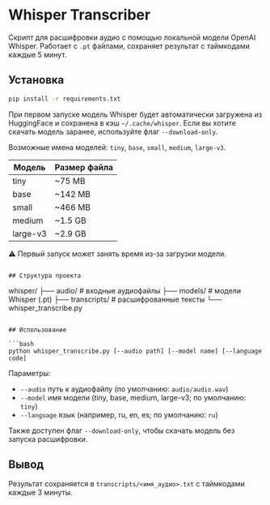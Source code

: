# Whisper Transcriber

Скрипт для расшифровки аудио с помощью локальной модели OpenAI Whisper. Работает с `.pt` файлами, сохраняет результат с таймкодами каждые 5 минут.

## Установка

```bash
pip install -r requirements.txt
```

При первом запуске модель Whisper будет автоматически загружена из HuggingFace и сохранена в кэш `~/.cache/whisper`. Если вы хотите скачать модель заранее, используйте флаг `--download-only`.

Возможные имена моделей: `tiny`, `base`, `small`, `medium`, `large-v3`.

| Модель     | Размер файла |
|------------|--------------|
| tiny       | ~75 MB       |
| base       | ~142 MB      |
| small      | ~466 MB      |
| medium     | ~1.5 GB      |
| large-v3   | ~2.9 GB      |

⚠️ Первый запуск может занять время из-за загрузки модели.
```

## Структура проекта

```
whisper/
├── audio/         # входные аудиофайлы
├── models/        # модели Whisper (.pt)
├── transcripts/   # расшифрованные тексты
└── whisper_transcribe.py
```

## Использование

```bash
python whisper_transcribe.py [--audio path] [--model name] [--language code]
```

Параметры:
- `--audio` путь к аудиофайлу (по умолчанию: `audio/audio.wav`)
- `--model` имя модели (tiny, base, medium, large-v3; по умолчанию: `tiny`)
- `--language` язык (например, ru, en, es; по умолчанию: `ru`)

Также доступен флаг `--download-only`, чтобы скачать модель без запуска расшифровки.

## Вывод

Результат сохраняется в `transcripts/<имя_аудио>.txt` с таймкодами каждые 3 минуты.
